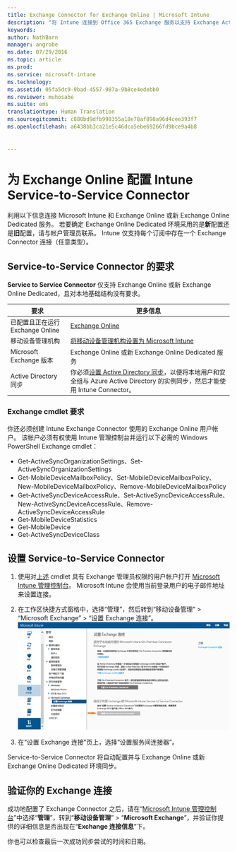 ```yaml
---
title: Exchange Connector for Exchange Online | Microsoft Intune
description: "将 Intune 连接到 Office 365 Exchange 服务以支持 Exchange ActiveSync 移动设备管理 (MDM)。"
keywords: 
author: NathBarn
manager: angrobe
ms.date: 07/29/2016
ms.topic: article
ms.prod: 
ms.service: microsoft-intune
ms.technology: 
ms.assetid: 05fa5dc9-9bad-4557-987a-9b8ce4edebb0
ms.reviewer: muhosabe
ms.suite: ems
translationtype: Human Translation
ms.sourcegitcommit: c880bd9dfb998355a18e78af898a96d4cee393f7
ms.openlocfilehash: a6438bb3ca21e5c46dca5ebe69266fd9bce9a4b8


---
```


# 为 Exchange Online 配置 Intune Service-to-Service Connector

利用以下信息连接 Microsoft Intune 和 Exchange Online 或新 Exchange Online Dedicated 服务。 若要确定 Exchange Online Dedicated 环境采用的是**新**配置还是**旧**配置，请与帐户管理员联系。 Intune 仅支持每个订阅中存在一个 Exchange Connector 连接（任意类型）。

## Service-to-Service Connector 的要求
**Service to Service Connector** 仅支持 Exchange Online 或新 Exchange Online Dedicated，且对本地基础结构没有要求。

|要求|更多信息|
|---------------|--------------------|
|已配置且正在运行 Exchange Online|[Exchange Online](https://technet.microsoft.com/library/jj200580.aspx) |
|移动设备管理机构| [将移动设备管理机构设置为 Microsoft Intune](prerequisites-for-enrollment.md#set-mobile-device-management-authority)|
|Microsoft Exchange 版本|Exchange Online 或新 Exchange Online Dedicated 服务|
|Active Directory 同步|你必须[设置 Active Directory 同步](/intune/get-started/start-with-a-paid-subscription-to-microsoft-intune-step-3)，以便将本地用户和安全组与 Azure Active Directory 的实例同步，然后才能使用 Intune Connector。|

### Exchange cmdlet 要求

你还必须创建 Intune Exchange Connector 使用的 Exchange Online 用户帐户。 该帐户必须有权使用 Intune 管理控制台并运行以下必需的 Windows PowerShell Exchange cmdlet：

 - Get-ActiveSyncOrganizationSettings、Set-ActiveSyncOrganizationSettings
 - Get-MobileDeviceMailboxPolicy、Set-MobileDeviceMailboxPolicy、New-MobileDeviceMailboxPolicy、Remove-MobileDeviceMailboxPolicy
 - Get-ActiveSyncDeviceAccessRule、Set-ActiveSyncDeviceAccessRule、New-ActiveSyncDeviceAccessRule、Remove-ActiveSyncDeviceAccessRule
 - Get-MobileDeviceStatistics
 - Get-MobileDevice
 - Get-ActiveSyncDeviceClass

## 设置 Service-to-Service Connector

1. 使用对[上述](#exchange-cmdlet-requirements) cmdlet 具有 Exchange 管理员权限的用户帐户打开 [Microsoft Intune 管理控制台](http://manage.microsoft.com)。 Microsoft Intune 会使用当前登录用户的电子邮件地址来设置连接。

2.  在工作区快捷方式窗格中，选择“管理”，然后转到“移动设备管理” > “Microsoft Exchange” > “设置 Exchange 连接”。
![“设置 Service To Service Connector”页](../media/intunesa5cservicetoserviceconnector.png)

3.  在“设置 Exchange 连接”页上，选择“设置服务间连接器”。


Service-to-Service Connector 将自动配置并与 Exchange Online 或新 Exchange Online Dedicated 环境同步。

## 验证你的 Exchange 连接

成功地配置了 Exchange Connector 之后，请在“[Microsoft Intune 管理控制台](http://manage.microsoft.com)”中选择“**管理**”，转到“**移动设备管理**” > “**Microsoft Exchange**”，并验证你提供的详细信息是否出现在“**Exchange 连接信息**”下。

你也可以检查最后一次成功同步尝试的时间和日期。



<!--HONumber=Sep16_HO4-->


